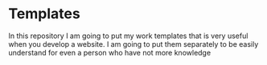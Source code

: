 # Templates
In this repository I am going to put my work templates that is very useful when you develop a website. I am going to put them separately to be easily understand for even a person who have not more knowledge 
